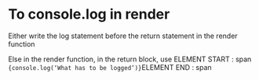 # To console.log in render

Either write the log statement before the return statement in the render function

Else in the render function, in the return block, use
ELEMENT START : span
`{console.log(‘What has to be logged’)}`ELEMENT END : span

